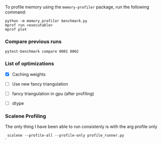 To profile memory using the `memory-profiler` package, run the following command:
```
python -m memory_profiler benchmark.py
mprof run <executable>
mprof plot
``` 

### Compare previous runs

`pytest-benchmark compare 0001 0002`



### List of optimizations

- [x]  Caching weights
- [ ]  Use new fancy triangulation
- [ ]  fancy triangulation in gpu
  (after profiling)
- [ ]  dtype


### Scalene Profiling
The only thing I have been able to run consistenly is with the arg profile only

` scalene --profile-all --profile-only profile_runner.py`  
`